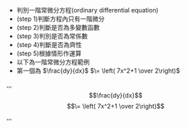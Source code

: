 - 判別一階常微分方程(ordinary differential equation)
- (step 1)判斷方程內只有一階微分
- (step 2)判斷是否為多變數函數
- (step 3)判別是否為常係數
- (step 4)判斷是否為齊性
- (step 5)根據情形作運算
- 以下為一階常微分方程範例
- 第一個為
$\frac{dy}{dx}$
$\= \left( 7x^2+1 \over 2\right)$

,,,
$$\frac{dy}{dx}$$
$$\= \left( 7x^2+1 \over 2\right)$$
,,,
